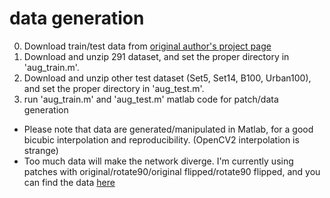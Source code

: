 # data generation
0. Download train/test data from [original author's project page](http://cv.snu.ac.kr/research/VDSR/)
1. Download and unzip 291 dataset, and set the proper directory in 'aug_train.m'.
2. Download and unzip other test dataset (Set5, Set14, B100, Urban100), and set the proper directory in 'aug_test.m'.
3. run 'aug_train.m' and 'aug_test.m' matlab code for patch/data generation


- Please note that data are generated/manipulated in Matlab, for a good bicubic interpolation and reproducibility. (OpenCV2 interpolation is strange)
- Too much data will make the network diverge. I'm currently using patches with original/rotate90/original flipped/rotate90 flipped, and you can find the data [here](https://drive.google.com/file/d/0B4KsMpU0Beosc1FNQVlFZWlMOG8/view?usp=sharing)
